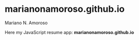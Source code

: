# marianonamoroso.github.io
Mariano N. Amoroso

Here my JavaScript resume app: <b>marianonamoroso.github.io</b>

